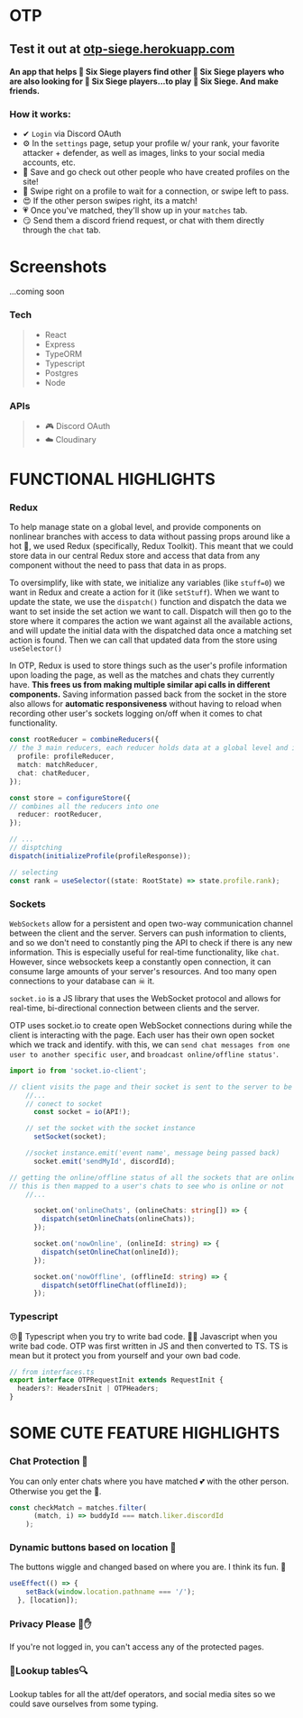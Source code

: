 # OTP

## Test it out at [otp-siege.herokuapp.com](https://otp-siege.herokuapp.com/)
#### An app that helps 🌈 Six Siege players find other 🌈 Six Siege players who are also looking for 🌈 Six Siege players...to play 🌈 Six Siege. And make friends.

### How it works:
 - ✔ `Login` via Discord OAuth
 - ⚙ In the `settings` page, setup your profile w/ your rank, your favorite attacker + defender, as well as images, links to your social media accounts, etc.
 - 👀 Save and go check out other people who have created profiles on the site!
 - 👋 Swipe right on a profile to wait for a connection, or swipe left to pass.
 - 😍 If the other person swipes right, its a match!
 - 💗 Once you've matched, they'll show up in your `matches` tab.
 - 😏 Send them a discord friend request, or chat with them directly through the `chat` tab.

# Screenshots

...coming soon
### Tech
> - React
> - Express
> - TypeORM
> - Typescript
> - Postgres
> - Node

### APIs
> - 🎮 Discord OAuth
> - ☁️ Cloudinary

# FUNCTIONAL HIGHLIGHTS

### Redux
To help manage state on a global level, and provide components on nonlinear branches with access to data without passing props around like a hot 🥔, we used Redux (specifically, Redux Toolkit). This meant that we could store data in our central Redux store and access that data from any component without the need to pass that data in as props.

To oversimplify, like with state, we initialize any variables (like `stuff=0`) we want in Redux and create a action for it (like `setStuff`). When we want to update the state, we use the `dispatch()` function and dispatch the data we want to set inside the set action we want to call. Dispatch will then go to the store where it compares the action we want against all the available actions, and will update the initial data with the dispatched data once a matching set action is found. Then we can call that updated data from the store using `useSelector()`

In OTP, Redux is used to store things such as the user's profile information upon loading the page, as well as the matches and chats they currently have. **This frees us from making multiple similar api calls in different components.** Saving information passed back from the socket in the store also allows for **automatic responsiveness** without having to reload when recording other user's sockets logging on/off when it comes to chat functionality.

```typescript
const rootReducer = combineReducers({
// the 3 main reducers, each reducer holds data at a global level and is organized by what type of data it holds
  profile: profileReducer,
  match: matchReducer,
  chat: chatReducer,
});

const store = configureStore({
// combines all the reducers into one
  reducer: rootReducer,
});

// ...
// disptching
dispatch(initializeProfile(profileResponse));

// selecting
const rank = useSelector((state: RootState) => state.profile.rank);

```

### Sockets
`WebSockets` allow for a persistent and open two-way communication channel between the client and the server. Servers can push information to clients, and so we don't need to constantly ping the API to check if there is any new information. This is especially useful for real-time functionality, like `chat`. However, since websockets keep a constantly open connection, it can consume large amounts of your server's resources. And too many open connections to your database can ☠ it.

`socket.io` is a JS library that uses the WebSocket protocol and allows for real-time, bi-directional connection between clients and the server.

OTP uses socket.io to create open WebSocket connections during while the client is interacting with the page. Each user has their own open socket which we track and identify.
with this, we can `send chat messages from one user to another specific user`, and `broadcast online/offline status'`.



```typescript
import io from 'socket.io-client';

// client visits the page and their socket is sent to the server to be logged
    //...
    // conect to socket
      const socket = io(API!);

    // set the socket with the socket instance
      setSocket(socket);

    //socket instance.emit('event name', message being passed back)
      socket.emit('sendMyId', discordId);

// getting the online/offline status of all the sockets that are online
// this is then mapped to a user's chats to see who is online or not
    //...

      socket.on('onlineChats', (onlineChats: string[]) => {
        dispatch(setOnlineChats(onlineChats));
      });

      socket.on('nowOnline', (onlineId: string) => {
        dispatch(setOnlineChat(onlineId));
      });

      socket.on('nowOffline', (offlineId: string) => {
        dispatch(setOfflineChat(offlineId));
      });

```
### Typescript
😠💢 Typescript when you try to write bad code.
🥴🙃 Javascript when you write bad code.
OTP was first written in JS and then converted to TS. TS is mean but it protect you from yourself and your own bad code.

```typescript
// from interfaces.ts
export interface OTPRequestInit extends RequestInit {
  headers?: HeadersInit | OTPHeaders;
}
```

# SOME CUTE FEATURE HIGHLIGHTS

### Chat Protection 🦙
You can only enter chats where you have matched 💕 with the other person. Otherwise you get the 👢.

```typescript
const checkMatch = matches.filter(
      (match, i) => buddyId === match.liker.discordId
    );
```

### Dynamic buttons based on location 🧨
The buttons wiggle and changed based on where you are. I think its fun. 🤗
```typescript
useEffect(() => {
    setBack(window.location.pathname === '/');
  }, [location]);
```

### Privacy Please 🛑✋
 If you're not logged in, you can't access any of the protected pages.

### 🔎Lookup tables🔍
Lookup tables for all the att/def operators, and social media sites so we could save ourselves from some typing.